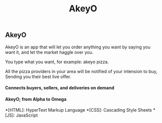 ﻿---
layout: post
title: AkeyO
description: >
  Let the market know what you want
sitemap: true
---

## AkeyO

AkeyO is an app that will let you order anything you want by saying you want it, and let the market haggle over you.

You type what you want, for example: akeyo pizza.

All the pizza providers in your area will be notified of your intension to buy,
Sending you their best live offer.

#### Connects buyers, sellers, and deliveries on demand
#### AkeyO; from Alpha to Omega

*[HTML]: HyperText Markup Language
*[CSS]: Cascading Style Sheets
*[JS]: JavaScript
